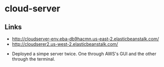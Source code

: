 # cloud-server

## Links

- http://cloudserver-env.eba-db9hacmn.us-east-2.elasticbeanstalk.com/
- http://cloudserer2.us-west-2.elasticbeanstalk.com/

* Deployed a simpe server twice.  One through AWS's GUI and the other through the terminal.